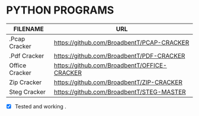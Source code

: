 # PYTHON PROGRAMS

| FILENAME | URL |
|----------|-----|
| .Pcap Cracker |https://github.com/BroadbentT/PCAP-CRACKER |
| .Pdf Cracker  |https://github.com/BroadbentT/PDF-CRACKER |
| Office Cracker |https://github.com/BroadbentT/OFFICE-CRACKER |
| Zip Cracker |https://github.com/BroadbentT/ZIP-CRACKER |
| Steg Cracker |https://github.com/BroadbentT/STEG-MASTER |

- [X] Tested and working .
